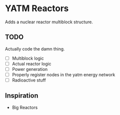 # YATM Reactors

Adds a nuclear reactor multiblock structure.

## TODO

Actually code the damn thing.

* [ ] Multiblock logic
* [ ] Actual reactor logic
* [ ] Power generation
* [ ] Properly register nodes in the yatm energy network
* [ ] Radioactive stuff

## Inspiration

* Big Reactors
